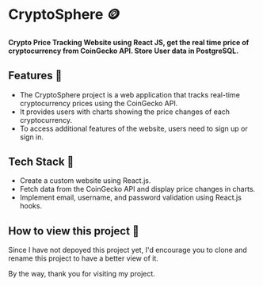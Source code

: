 # CryptoSphere 🪙



#### Crypto Price Tracking Website using React JS, get the real time price of cryptocurrency from CoinGecko API. Store User data in PostgreSQL.


## Features 🧩

- The CryptoSphere project is a web application that tracks real-time cryptocurrency prices using the CoinGecko API. 
- It provides users with charts showing the price changes of each cryptocurrency. 
- To access additional features of the website, users need to sign up or sign in.

## Tech Stack 🧩


* Create a custom website using React.js.
* Fetch data from the CoinGecko API and display price changes in charts.
* Implement email, username, and password validation using React.js hooks.


## How to view this project 🧐

Since I have not depoyed this project yet, I'd encourage you to clone and rename this project to have a better view of it. 

By the way, thank you for visiting my project.

